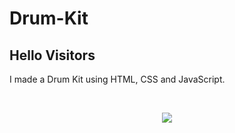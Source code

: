 # Drum-Kit
## Hello Visitors
I made a Drum Kit using HTML, CSS and JavaScript.

<br>
<p align="center">
<img src="https://media0.giphy.com/media/1ynCEtlgMPAeNAqdnu/giphy.gif?cid=ecf05e47xvgctxioj7v7qtdmcgxhzzmj113v3i2ukx3ap2kd&rid=giphy.gif">
</p>
